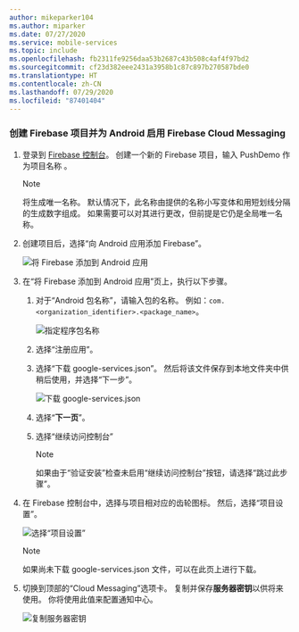 ```yaml
---
author: mikeparker104
ms.author: miparker
ms.date: 07/27/2020
ms.service: mobile-services
ms.topic: include
ms.openlocfilehash: fb2311fe9256daa53b2687c43b508c4af4f97bd2
ms.sourcegitcommit: cf23d382eee2431a3958b1c87c897b270587bde0
ms.translationtype: HT
ms.contentlocale: zh-CN
ms.lasthandoff: 07/29/2020
ms.locfileid: "87401404"
---
```

### <a name="create-a-firebase-project-and-enable-firebase-cloud-messaging-for-android"></a>创建 Firebase 项目并为 Android 启用 Firebase Cloud Messaging

1. 登录到 [Firebase 控制台](https://firebase.google.com/console/)。 创建一个新的 Firebase 项目，输入 PushDemo 作为项目名称 。

    > [!NOTE]
    > 将生成唯一名称。 默认情况下，此名称由提供的名称小写变体和用短划线分隔的生成数字组成。 如果需要可以对其进行更改，但前提是它仍是全局唯一名称。

1. 创建项目后，选择“向 Android 应用添加 Firebase”。

    ![将 Firebase 添加到 Android 应用](../media/notification-hubs-add-firebase-to-android-app.png)

1. 在“将 Firebase 添加到 Android 应用”页上，执行以下步骤。
    1. 对于“Android 包名称”，请输入包的名称。 例如：`com.<organization_identifier>.<package_name>`。

        ![指定程序包名称](../media/specify-package-name-firebase-cloud-messaging-settings.png)
    1. 选择“注册应用”。  
    1. 选择“下载 google-services.json”。 然后将该文件保存到本地文件夹中供稍后使用，并选择“下一步”。  

        ![下载 google-services.json](../media/download-google-service-button.png)
    1. 选择“**下一页**”。
    1. 选择“继续访问控制台”

        > [!NOTE]
        > 如果由于“验证安装”检查未启用“继续访问控制台”按钮，请选择“跳过此步骤”。

1. 在 Firebase 控制台中，选择与项目相对应的齿轮图标。 然后，选择“项目设置”。

    ![选择“项目设置”](../media/notification-hubs-firebase-console-project-settings.png)

    > [!NOTE]
    > 如果尚未下载 google-services.json 文件，可以在此页上进行下载。

1. 切换到顶部的“Cloud Messaging”选项卡。 复制并保存**服务器密钥**以供将来使用。 你将使用此值来配置通知中心。

    ![复制服务器密钥](../media/server-key.png)
